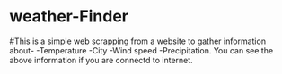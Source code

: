 # weather-Finder
#This is a simple web scrapping from a website to gather information about-
-Temperature
-City
-Wind speed
-Precipitation.
You can see the above information if you are connectd to internet. 
